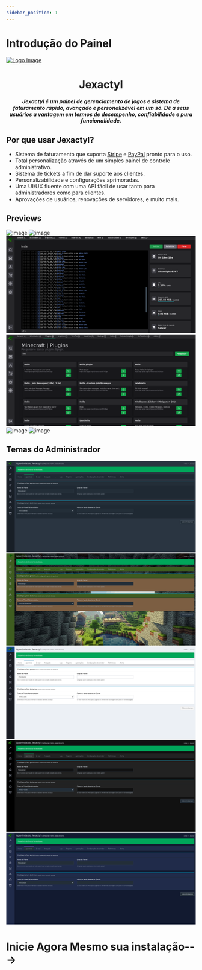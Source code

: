 ```yaml
---
sidebar_position: 1
---
```


# Introdução do Painel

[![Logo Image](https://cdn.discordapp.com/attachments/1012411945141424218/1012430446556090468/JexactylBannerBasic.jpg)](https://nextpanel.com.br/)

<h1 align="center">Jexactyl</h1>
<h5 align="center">
    <strong>
        Jexactyl é um painel de gerenciamento de jogos e sistema de faturamento rápido, avançado e personalizável em um só.
        Dê a seus usuários a vantagem em termos de desempenho, confiabilidade e pura funcionalidade.
    </strong>
</h5>

## Por que usar Jexactyl?
* Sistema de faturamento que suporta [Stripe](https://stripe.com) e [PayPal](https://paypal.com) pronto para o uso.
* Total personalização através de um simples painel de controle administrativo.
* Sistema de tickets a fim de dar suporte aos clientes.
* Personalizabilidade e configurações aprimoradas.
* Uma UI/UX fluente com uma API fácil de usar tanto para administradores como para clientes.
* Aprovações de usuários, renovações de servidores, e muito mais.

## Previews
![image](https://user-images.githubusercontent.com/30575805/207936437-e9990069-ec34-4273-b5d2-6cdf21ab755b.png)
![image](https://user-images.githubusercontent.com/30575805/207936499-25645fff-cdc2-476c-b626-fd75813fbc52.png)
![image](./img/console.png)
![image](./img/plugin.png)
![image](https://user-images.githubusercontent.com/30575805/207936544-7ee143cd-e0e6-4076-929a-cfc97054b33e.png)
![image](https://user-images.githubusercontent.com/30575805/207936353-cad5228e-5948-4b5c-8b4d-f1fc5021f806.png)

## Temas do Administrador
![tema Padrão](./img/temapadrao.png)
![tema Minecraft](./img/temaminecraft.png)
![tema Claro](./img/temaclaro.png)
![tema Escuro](./img/temaescuro.png)
![tema Azul](./img/temaazul.png)

# Inicie Agora Mesmo sua instalação--->
